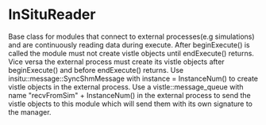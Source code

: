 InSituReader
=====================================================
Base class for modules that connect to external processes(e.g simulations) and are continuously reading data during execute.
After beginExecute() is called the module must not create vistle objects until endExecute() returns.
Vice versa the external process must create its vistle objects after beginExecute() and before endExecute() returns.
Use insitu::message::SyncShmMessage with instance = InstanceNum() to create vistle objects in the external process. 
Use a vistle::message_queue with name "recvFromSim" + InstanceNum() in the external process to send the vistle objects to this module which will send them with its own signature to the manager.

 